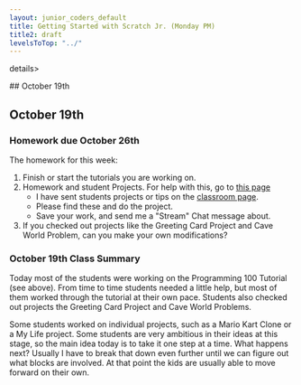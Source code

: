 ```yaml
---
layout: junior_coders_default
title: Getting Started with Scratch Jr. (Monday PM)
title2: draft
levelsToTop: "../"
---
```





details>
<summary>## October 19th
</summary>

## October 19th

### Homework due October 26th

The homework for this week:

1. Finish or start the tutorials you are working on. 
2. Homework and student Projects. For help with this, go to [this page](../lessons/AccessingTynker.html)
   * I have sent students projects or tips on the [classroom page](https://www.tynker.com/dashboard/student/#/my-classes/).
   * Please find these and do the project.
   * Save your work, and send me a "Stream" Chat message about. 
3. If you checked out projects like the Greeting Card Project and Cave World Problem, can you make your own modifications?


### October 19th Class Summary

Today most of the students were working on the Programming 100 Tutorial (see above). From time to time students needed a little help, but most of them worked through the tutorial at their own pace. Students also checked out projects the Greeting Card Project and Cave World Problems.

Some students worked on individual projects, such as a Mario Kart Clone or a My Life project.  Some students are very ambitious in their ideas at this stage, so the main idea today is to take it one step at a time. What happens next? Usually I have to break that down even further until we can figure out what blocks are involved. At that point the kids are usually able to move forward on their own. 



</details>